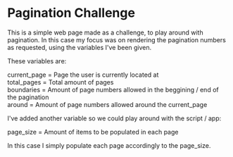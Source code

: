 # Pagination Challenge
This is a simple web page made as a challenge, to play around with pagination.
In this case my focus was on rendering the pagination numbers as requested,
using the variables I've been given.

These variables are:


current_page = Page the user is currently located at  
total_pages = Total amount of pages  
boundaries = Amount of page numbers allowed in the beggining / end of the pagination  
around = Amount of page numbers allowed around the current_page  

I've added another variable so we could play around with the script / app:


page_size = Amount of items to be populated in each page

In this case I simply populate each page accordingly to the page_size.
